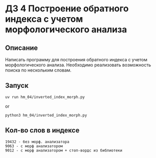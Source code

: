 # ДЗ 4 Построение обратного индекса с учетом морфологического анализа
## Описание
Написать программу для построения обратного индекса с учетом морфологического анализа. Необходимо реализовать возможность поиска по нескольким словам.
## Запуск
```commandline
uv run hm_04/inverted_index_morph.py
```
or
```commandline
python3 hm_04/inverted_index_morph.py
```
## Кол-во слов в индексе
```
19432 - без морф. анализатора
9063 - с морф анализатором
9012 - с морф анализатором + стоп-вордс из библиотеки
```